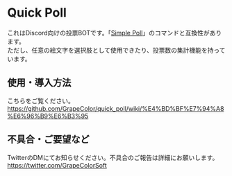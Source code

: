 # Quick Poll
これはDiscord向けの投票BOTです。「[Simple Poll](https://top.gg/bot/simplepoll)」のコマンドと互換性があります。  
ただし、任意の絵文字を選択肢として使用できたり、投票数の集計機能を持っています。  

## 使用・導入方法
こちらをご覧ください。  
https://github.com/GrapeColor/quick_poll/wiki/%E4%BD%BF%E7%94%A8%E6%96%B9%E6%B3%95  

## 不具合・ご要望など
TwitterのDMにてお知らせください。不具合のご報告は詳細にお願いします。  
https://twitter.com/GrapeColorSoft  

